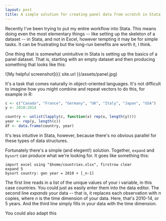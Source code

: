 ```yaml
--- 
layout: post 
title: A simple solution for creating panel data from scratch in Stata 
---
```


Recently I've been trying to put my entire workflow into Stata. This means
doing even the most elementary things -- like setting up the skeleton of
a dataset -- in Stata, and not in Excel, however tempting it may be for simple tasks. It
can be frustrating but the long-run benefits are worth it, I think.

One thing that is somewhat unintuitive in Stata is setting up the basics
of a panel dataset. That is, starting with an empty dataset and then
producing something that looks like this:

![My helpful screenshot]({{ site.url }}/assets/panel.jpg)

It's a task that comes naturally in object-oriented languages. It's not difficult to imagine how you might combine and repeat vectors to do this, for example in R:

```R
c <- c("Canada", "France", "Germany", "UK", "Italy", "Japan", "USA")
y <- 2010:2014

country <- unlist(lapply(c, function(x) rep(x, length(y))))
year <- rep(y, length(c))
df <- data.frame(country, year)
```
It's less intuitive in Stata, however, because there's no obvious parallel for these types of data structures. 

Fortunately there's a simple (and elegent!) solution. Together, `expand` and `bysort` can produce what we're looking for. It goes like something this:

```
import excel using "$home/countries.xlsx", firstrow clear
expand 5
bysort country: gen year = 2010 + [_n-1]
```
The first line reads in a list of the unique values of your *i* variable, in this case countries. You could just as easily enter them into the data editor. The second line *expands* your data -- that is, it replaces each observation with *n* copies, where *n* is the time dimension of your data. Here, that's 2010-14, or 5 years. And the third line simply fills in your data with the time dimension. 

You could also adapt this 

